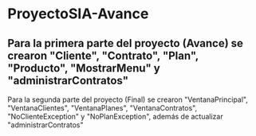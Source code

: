 # ProyectoSIA-Avance

Para la primera parte del proyecto (Avance) se crearon "Cliente", "Contrato", "Plan", "Producto", "MostrarMenu" y "administrarContratos"
---------------------------------------------------------------------------------------------------------------
Para la segunda parte del proyecto (Final) se crearon "VentanaPrincipal", "VentanaClientes", "VentanaPlanes", "VentanaContratos", "NoClienteException" y "NoPlanException", además de actualizar "administrarContratos" 
